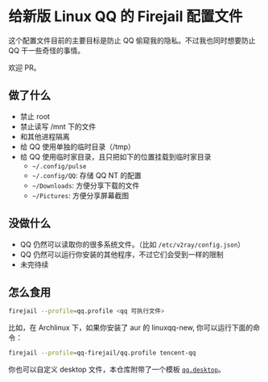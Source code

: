 # 给新版 Linux QQ 的 Firejail 配置文件

这个配置文件目前的主要目标是防止 QQ 偷窥我的隐私。不过我也同时想要防止 QQ 干一些奇怪的事情。

欢迎 PR。

## 做了什么

- 禁止 root
- 禁止读写 /mnt 下的文件
- 和其他进程隔离
- 给 QQ 使用单独的临时目录（/tmp）
- 给 QQ 使用临时家目录，且只把如下的位置挂载到临时家目录
  - `~/.config/pulse`
  - `~/.config/QQ`: 存储 QQ NT 的配置
  - `~/Downloads`: 方便分享下载的文件
  - `~/Pictures`: 方便分享屏幕截图

## 没做什么

- QQ 仍然可以读取你的很多系统文件。（比如 `/etc/v2ray/config.json`）
- QQ 仍然可以运行你安装的其他程序，不过它们会受到一样的限制
- 未完待续

## 怎么食用

```bash
firejail --profile=qq.profile <qq 可执行文件>
```

比如，在 Archlinux 下，如果你安装了 aur 的 linuxqq-new,
你可以运行下面的命令：

```bash
firejail --profile=qq-firejail/qq.profile tencent-qq
```

你也可以自定义 desktop 文件，本仓库附带了一个模板 [`qq.desktop`](qq.desktop)。
